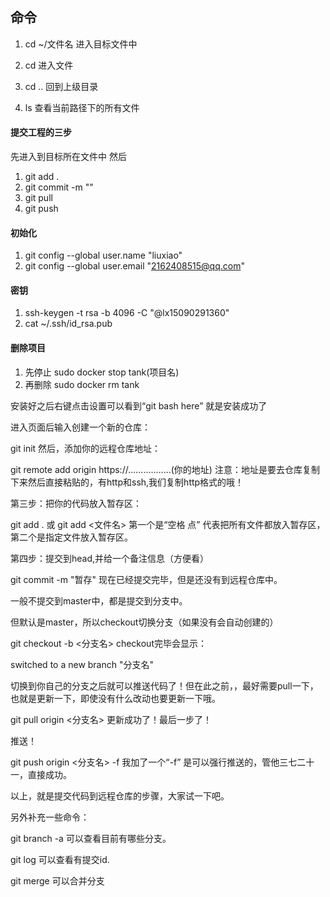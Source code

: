 ## 命令

1. cd ~/文件名         进入目标文件中
1. cd                 进入文件
1. cd ..              回到上级目录

1. ls                 查看当前路径下的所有文件

#### 提交工程的三步
先进入到目标所在文件中
然后

1. git add .
1. git commit -m ""
1. git pull
1. git push

#### 初始化

1. git config --global user.name "liuxiao"
1. git config --global user.email "2162408515@qq.com"

#### 密钥
1. ssh-keygen -t rsa -b 4096 -C "@lx15090291360"
1. cat ~/.ssh/id_rsa.pub

#### 删除项目
1. 先停止 sudo docker stop tank(项目名)
1. 再删除 sudo docker rm tank

安装好之后右键点击设置可以看到“git bash here” 就是安装成功了

进入页面后输入创建一个新的仓库：


git init
然后，添加你的远程仓库地址：

git remote add origin https://.................(你的地址)
注意：地址是要去仓库复制下来然后直接粘贴的，有http和ssh,我们复制http格式的哦！

第三步：把你的代码放入暂存区：

git add .
或
git add <文件名>
第一个是“空格 点” 代表把所有文件都放入暂存区，第二个是指定文件放入暂存区。

第四步：提交到head,并给一个备注信息（方便看）

git commit -m "暂存"
现在已经提交完毕，但是还没有到远程仓库中。

一般不提交到master中，都是提交到分支中。

但默认是master，所以checkout切换分支（如果没有会自动创建的）

git checkout -b <分支名>
checkout完毕会显示：

switched to a new branch "分支名"

切换到你自己的分支之后就可以推送代码了！但在此之前，，最好需要pull一下，也就是更新一下，即使没有什么改动也要更新一下哦。

git pull origin <分支名>
更新成功了！最后一步了！

推送！

git push origin <分支名> -f
 我加了一个“-f” 是可以强行推送的，管他三七二十一，直接成功。

以上，就是提交代码到远程仓库的步骤，大家试一下吧。

另外补充一些命令：

git branch -a
可以查看目前有哪些分支。

git log
可以查看有提交id.

git merge
可以合并分支
